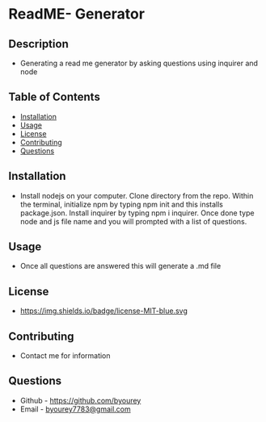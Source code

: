 # ReadME- Generator

## Description
* Generating a read me generator by asking questions using inquirer and node

## Table of Contents
  * [Installation](#installation)
  * [Usage](#usage)
  * [License](#license)
  * [Contributing](#contributing)
  * [Questions](#questions)

  ## Installation
  * Install nodejs on your computer. Clone directory from the repo. Within the terminal, initialize npm by typing npm init and this installs package.json. Install inquirer by typing npm i inquirer. Once done type node and js file name and you will prompted with a list of questions.

  ## Usage
  * Once all questions are answered this will generate a .md file

  ## License
  * https://img.shields.io/badge/license-MIT-blue.svg

  ## Contributing
  * Contact me for information

  ## Questions
  * Github - https://github.com/byourey
  * Email - byourey7783@gmail.com

  
  